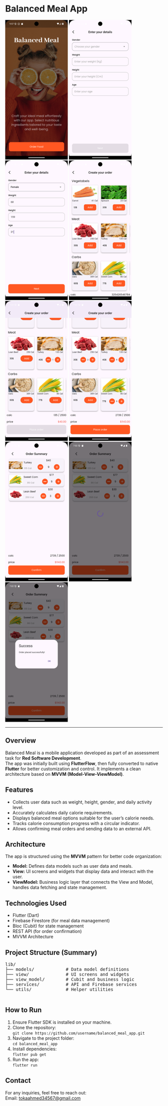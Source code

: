 
<body>

  <h1>Balanced Meal App</h1>

  <img src="screenshots/Screenshot_1751223437.png" alt="Balanced Meal Screenshot 1" width=200/>
  <img src="screenshots/Screenshot_1751223442.png" alt="Balanced Meal Screenshot 2" width=200 />
  <img src="screenshots/Screenshot_1751223457.png" alt="Balanced Meal Screenshot 3" width=200 />
  <img src="screenshots/Screenshot_1751223475.png" alt="Balanced Meal Screenshot 4" width=200 />
  <img src="screenshots/Screenshot_1751389331.png" alt="Balanced Meal Screenshot 5" width=200 />
  <img src="screenshots/Screenshot_1751389346.png" alt="Balanced Meal Screenshot 6" width=200 />
  <img src="screenshots/Screenshot_1751389349.png" alt="Balanced Meal Screenshot 7" width=200 />
  <img src="screenshots/Screenshot_1751389355.png" alt="Balanced Meal Screenshot 8" width=200 />
  <img src="screenshots/Screenshot_1751389358.png" alt="Balanced Meal Screenshot 9" width=200 />




  

  <hr />

  <h2>Overview</h2>
  <p>
    Balanced Meal is a mobile application developed as part of an assessment task for 
    <strong>Red Software Development</strong>.<br />
    The app was initially built using <strong>FlutterFlow</strong>, then fully converted to native <strong>Flutter</strong> for better customization and control.  
    It implements a clean architecture based on <strong>MVVM (Model-View-ViewModel)</strong>.
  </p>

  <h2>Features</h2>
  <ul>
    <li>Collects user data such as weight, height, gender, and daily activity level.</li>
    <li>Accurately calculates daily calorie requirements.</li>
    <li>Displays balanced meal options suitable for the user’s calorie needs.</li>
    <li>Tracks calorie consumption progress with a circular indicator.</li>
    <li>Allows confirming meal orders and sending data to an external API.</li>
  </ul>

  <h2>Architecture</h2>
  <p>The app is structured using the <strong>MVVM</strong> pattern for better code organization:</p>
  <ul>
    <li><strong>Model:</strong> Defines data models such as user data and meals.</li>
    <li><strong>View:</strong> UI screens and widgets that display data and interact with the user.</li>
    <li><strong>ViewModel:</strong> Business logic layer that connects the View and Model, handles data fetching and state management.</li>
  </ul>

  <h2>Technologies Used</h2>
  <ul>
    <li>Flutter (Dart)</li>
    <li>Firebase Firestore (for meal data management)</li>
    <li>Bloc (Cubit) for state management</li>
    <li>REST API (for order confirmation)</li>
    <li>MVVM Architecture</li>
  </ul>

  <h2>Project Structure (Summary)</h2>
  <pre>
lib/
├── models/            # Data model definitions
├── view/              # UI screens and widgets
├── view_model/        # Cubit and business logic
├── services/          # API and Firebase services
└── utils/             # Helper utilities
  </pre>



  <h2>How to Run</h2>
  <ol>
    <li>Ensure Flutter SDK is installed on your machine.</li>
    <li>Clone the repository:<br />
      <code>git clone https://github.com/username/balanced_meal_app.git</code></li>
    <li>Navigate to the project folder:<br />
      <code>cd balanced_meal_app</code></li>
    <li>Install dependencies:<br />
      <code>flutter pub get</code></li>
    <li>Run the app:<br />
      <code>flutter run</code></li>
  </ol>

  <h2>Contact</h2>
  <p>
    For any inquiries, feel free to reach out:<br />
    Email: <a href="mailto:tokaahmed34567@gmail.com">tokaahmed34567@gmail.com</a><br />
  </p>

</body>
</html>
